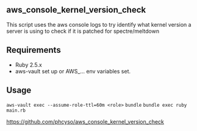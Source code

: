 ## aws_console_kernel_version_check

This script uses the aws console logs to try identify what kernel version a server is using to check if it is patched for spectre/meltdown

## Requirements

* Ruby 2.5.x
* aws-vault set up or AWS_... env variables set.

## Usage

`aws-vault exec --assume-role-ttl=60m <role>`
`bundle`
`bundle exec ruby main.rb`


https://github.com/phcyso/aws_console_kernel_version_check
